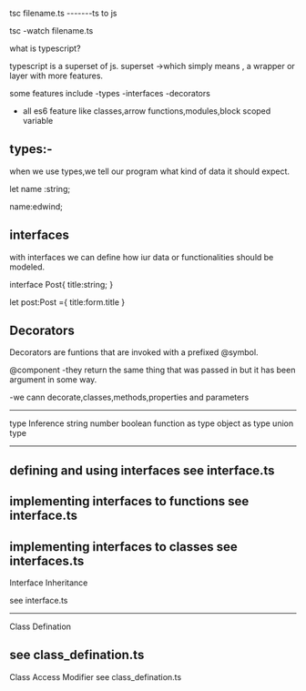 tsc filename.ts -------ts to js

tsc -watch filename.ts


what is typescript?

typescript is a superset of  js.
superset ->which simply means , a wrapper or layer with more features.

some features include
-types
-interfaces
-decorators

+ all es6 feature like classes,arrow functions,modules,block scoped variable

types:-
--------------------------
when we use types,we tell our program what kind of data it should expect.

let name :string;

name:edwind;


interfaces
----------------------
with interfaces we can define how iur data or functionalities should be modeled.

interface Post{
	title:string;
}

let post:Post ={
title:form.title
}


Decorators
-------------------------
Decorators are funtions that are invoked with a prefixed @symbol.

@component
-they return the same thing that was passed in but it has been argument in some way.

-we cann decorate,classes,methods,properties and parameters




----------------------------------------------------------
type Inference
string 
number
boolean
function as type
object as type
union type

-----------------------------------------------------------
defining and using interfaces
see interface.ts
-----------------------------------
implementing interfaces to functions
see interface.ts
-----------------------------------------
implementing interfaces to classes
see interfaces.ts
-----------------------------------
Interface Inheritance

see interface.ts

---------------------------------------------
Class Defination

see class_defination.ts
---------------------------
Class Access Modifier
see class_defination.ts